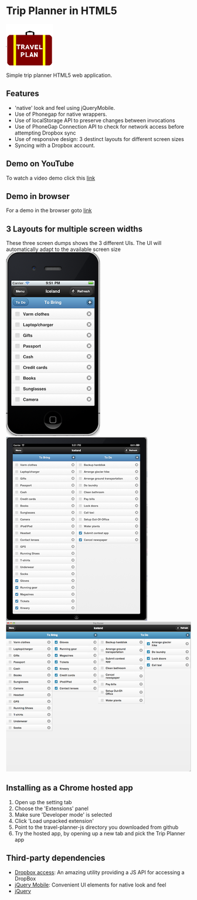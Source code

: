 # Trip Planner in HTML5
![icon](https://www.github.com/PeterJensen/trip-planner-js/raw/master/trip-128.png)  
Simple trip planner HTML5 web application.

## Features

* 'native' look and feel using jQueryMobile.
* Use of Phonegap for native wrappers.
* Use of localStorage API to preserve changes between invocations
* Use of PhoneGap Connection API to check for network access before attempting Dropbox sync
* Use of responsive design: 3 destinct layouts for different screen sizes
* Syncing with a Dropbox account.

## Demo on YouTube

To watch a video demo click this [link](http://youtu.be/v3O66MKSJ0g)

## Demo in browser

For a demo in the browser goto [link](http://www.danishdude.com/trip-planner-js/index.html)

## 3 Layouts for multiple screen widths

These three screen dumps shows the 3 different UIs.  The UI will automatically adapt to the
available screen size
![iphone](https://www.github.com/PeterJensen/trip-planner-js/raw/master/iphone.png)
![ipad](http://www.github.com//PeterJensen/trip-planner-js/raw/master/ipad.png)
![hosted](http://www.github.com//PeterJensen/trip-planner-js/raw/master/hosted.png)

## Installing as a Chrome hosted app

1. Open up the setting tab
2. Choose the 'Extensions' panel 
3. Make sure 'Developer mode' is selected
4. Click 'Load unpacked extension'
5. Point to the travel-planner-js directory you downloaded from github
6. Try the hosted app, by opening up a new tab and pick the Trip Planner app

## Third-party dependencies

* [Dropbox access](https://github.com/dropbox/dropbox-js): An amazing utility providing a JS API for accessing a DropBox
* [jQuery Mobile](http://jquerymobile.com): Convenient UI elements for native look and feel
* [jQuery](http://jquery.com)

